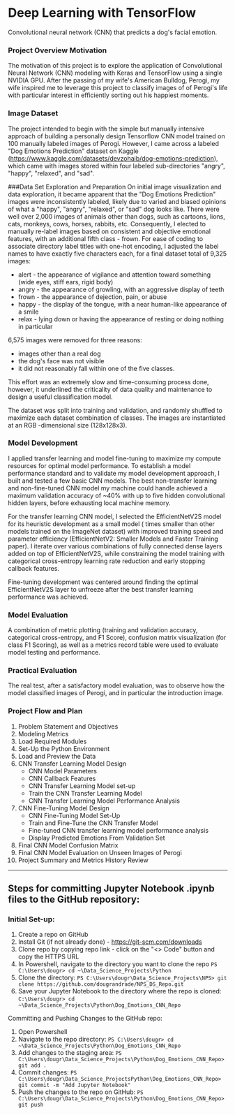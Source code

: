 # Deep Learning with TensorFlow
Convolutional neural network (CNN) that predicts a dog's facial emotion.

### Project Overview Motivation
The motivation of this project is to explore the application of Convolutional Neural Network (CNN) modeling with Keras and TensorFlow using a single NVIDIA GPU. After the passing of my wife's American Bulldog, Perogi, my wife inspired me to leverage this project to classify images of of Perogi's life with particular interest in efficiently sorting out his happiest moments.

### Image Dataset
The project intended to begin with the simple but manually intensive approach of building a personally design Tensorflow CNN model trained on 100 manually labeled images of Perogi. However, I came across a labeled "Dog Emotions Prediction" dataset on Kaggle (https://www.kaggle.com/datasets/devzohaib/dog-emotions-prediction), which came with images stored within four labeled sub-directories "angry", "happy", "relaxed", and "sad".

###Data Set Exploration and Preparation
On initial image visualization and data exploration, it became apparent that the "Dog Emotions Prediction" images were inconsistently labeled, likely due to varied and biased opinions of what a "happy", "angry", "relaxed", or "sad" dog looks like. There were well over 2,000 images of animals other than dogs, such as cartoons, lions, cats, monkeys, cows, horses, rabbits, etc. Consequently, I elected to manually re-label images based on consistent and objective emotional features, with an additional fifth class - frown. For ease of coding to associate directory label titles with one-hot encoding, I adjusted the label names to have exactly five characters each, for a final dataset total of 9,325 images:

- alert - the appearance of vigilance and attention toward something (wide eyes, stiff ears, rigid body)
- angry - the appearance of growling, with an aggressive display of teeth
- frown - the appearance of dejection, pain, or abuse
- happy - the display of the tongue, with a near human-like appearance of a smile
- relax - lying down or having the appearance of resting or doing nothing in particular

6,575 images were removed for three reasons:
- images other than a real dog
- the dog's face was not visible
- it did not reasonably fall within one of the five classes.

This effort was an extremely slow and time-consuming process done, however, it underlined the criticality of data quality and maintenance to design a useful classification model.

The dataset was split into 
 training and 
 validation, and randomly shuffled to maximize each dataset combination of classes. The images are instantiated at an RGB 
-dimensional size (128x128x3).

### Model Development
I applied transfer learning and model fine-tuning to maximize my compute resources for optimal model performance. To establish a model performance standard and to validate my model development approach, I built and tested a few basic CNN models. The best non-transfer learning and non-fine-tuned CNN model my machine could handle achieved a maximum validation accuracy of ~40% with up to five hidden convolutional hidden layers, before exhausting local machine memory.

For the transfer learning CNN model, I selected the EfficientNetV2S model for its heuristic development as a small model (
 times smaller than other models trained on the ImageNet dataset) with improved training speed and parameter efficiency (EfficientNetV2: Smaller Models and Faster Training paper). I iterate over various combinations of fully connected dense layers added on top of EfficientNetV2S, while constraining the model training with categorical cross-entropy learning rate reduction and early stopping callback features.

Fine-tuning development was centered around finding the optimal EfficientNetV2S layer to unfreeze after the best transfer learning performance was achieved.

### Model Evaluation
A combination of metric plotting (training and validation accuracy, categorical cross-entropy, and F1 Score), confusion matrix visualization (for class F1 Scoring), as well as a metrics record table were used to evaluate model testing and performance.

### Practical Evaluation
The real test, after a satisfactory model evaluation, was to observe how the model classified images of Perogi, and in particular the introduction image.

### Project Flow and Plan
1. Problem Statement and Objectives
2. Modeling Metrics
3. Load Required Modules
4. Set-Up the Python Environment
5. Load and Preview the Data
6. CNN Transfer Learning Model Design
	- CNN Model Parameters
	- CNN Callback Features
	- CNN Transfer Learning Model set-up
	- Train the CNN Transfer Learning Model
	- CNN Transfer Learning Model Performance Analysis
7. CNN Fine-Tuning Model Design
	- CNN Fine-Tuning Model Set-Up
	- Train and Fine-Tune the CNN Transfer Model
	- Fine-tuned CNN transfer learning model performance analysis
	- Display Predicted Emotions From Validation Set
8. Final CNN Model Confusion Matrix
9. Final CNN Model Evaluation on Unseen Images of Perogi
10. Project Summary and Metrics History Review

-------------------------------------------------------------------------------
## Steps for committing Jupyter Notebook .ipynb files to the GitHub repository:
### Initial Set-up:
1. Create a repo on GitHub
2. Install Git (if not already done) - https://git-scm.com/downloads
3. Clone repo by copying repo link - click on the "<> Code" button and copy the HTTPS URL
4. In Powershell, navigate to the directory you want to clone the repo
	`PS C:\Users\dougr> cd ~\Data_Science_Projects\Python`
6. Clone the directory:
	`PS C:\Users\dougr\Data_Science_Projects\NPS> git clone https://github.com/dougrandrade/NPS_DS_Repo.git`
7. Save your Jupyter Notebook to the directory where the repo is cloned:
	`C:\Users\dougr> cd ~\Data_Science_Projects\Python\Dog_Emotions_CNN_Repo`

Committing and Pushing Changes to the GitHub repo:
1. Open Powershell
2. Navigate to the repo directory: 
	`PS C:\Users\dougr> cd ~\Data_Science_Projects\Python\Dog_Emotions_CNN_Repo`
3. Add changes to the staging area:
	`PS C:\Users\dougr\Data_Science_Projects\Python\Dog_Emotions_CNN_Repo> git add .`
4. Commit changes:
	`PS C:\Users\dougr\Data_Science_ProjectsPython\Dog_Emotions_CNN_Repo> git commit -m "Add Jupyter Notebook"`
5. Push the changes to the repo on GitHub:
	`PS C:\Users\dougr\Data_Science_Projects\Python\Dog_Emotions_CNN_Repo> git push`
